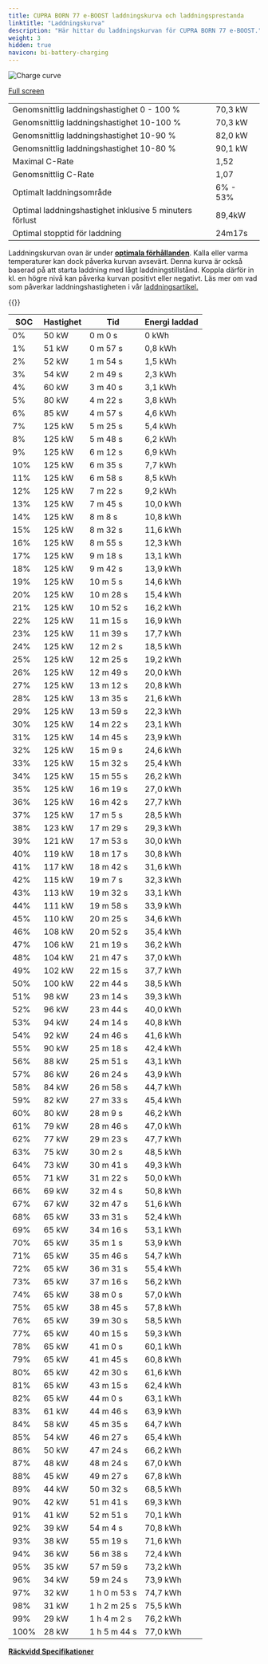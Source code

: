 ```yaml
---
title: CUPRA BORN 77 e-BOOST laddningskurva och laddningsprestanda
linktitle: "Laddningskurva"
description: "Här hittar du laddningskurvan för CUPRA BORN 77 e-BOOST."
weight: 3
hidden: true
navicon: bi-battery-charging
---
```

<!-- markdownlint-disable MD033 -->
<img src="../chargingcurve.svg" alt="Charge curve" class="img-fluid">

[Full screen](../chargingcurve.svg)


<table class="table table-striped border">
<tbody>
<tr>
<td>Genomsnittlig laddningshastighet 0 - 100 %</td><td>70,3 kW</td>
</tr>
<tr>
<td>Genomsnittlig laddningshastighet 10-100 %</td><td>70,3 kW</td>
</tr>
<tr>
<td>Genomsnittlig laddningshastighet 10-90 %</td><td>82,0 kW</td>
</tr>
<tr>
<td>Genomsnittlig laddningshastighet 10-80 %</td><td>90,1 kW</td>
</tr>
<tr>
<td>Maximal C-Rate</td><td>1,52</td>
</tr>
<tr>
<td>Genomsnittlig C-Rate</td><td>1,07</td>
</tr>
<tr>
<td>Optimalt laddningsområde</td><td>6% - 53%</td>
</tr>
<tr>
<td>Optimal laddningshastighet inklusive 5 minuters förlust</td><td>89,4kW</td>
</tr>
<tr>
<td>Optimal stopptid för laddning</td><td>24m17s</td>
</tr>
</tbody>
</table>


Laddningskurvan ovan är under **[optimala förhållanden](../../../../../technology/battery/charging/#temperatur)**. Kalla eller varma temperaturer kan dock påverka kurvan avsevärt. Denna kurva är också baserad på att starta laddning med lågt laddningstillstånd. Koppla därför in kl. en högre nivå kan påverka kurvan positivt eller negativt. Läs mer om vad som påverkar laddningshastigheten i vår [laddningsartikel.](../../../../../technology/battery/charging/)


{{<evkxdisplayaddarticle />}}
<table class="table table-striped border">
<thead>
<tr><th>SOC</th><th>Hastighet</th><th>Tid</th><th>Energi laddad</th></tr>
</thead>
<tbody>
<tr>
<td>0%</td><td>50 kW</td><td> 0 m 0 s </td><td>0 kWh </td>
</tr>
<tr>
<td>1%</td><td>51 kW</td><td> 0 m 57 s </td><td>0,8 kWh </td>
</tr>
<tr>
<td>2%</td><td>52 kW</td><td> 1 m 54 s </td><td>1,5 kWh </td>
</tr>
<tr>
<td>3%</td><td>54 kW</td><td> 2 m 49 s </td><td>2,3 kWh </td>
</tr>
<tr>
<td>4%</td><td>60 kW</td><td> 3 m 40 s </td><td>3,1 kWh </td>
</tr>
<tr>
<td>5%</td><td>80 kW</td><td> 4 m 22 s </td><td>3,8 kWh </td>
</tr>
<tr>
<td>6%</td><td>85 kW</td><td> 4 m 57 s </td><td>4,6 kWh </td>
</tr>
<tr>
<td>7%</td><td>125 kW</td><td> 5 m 25 s </td><td>5,4 kWh </td>
</tr>
<tr>
<td>8%</td><td>125 kW</td><td> 5 m 48 s </td><td>6,2 kWh </td>
</tr>
<tr>
<td>9%</td><td>125 kW</td><td> 6 m 12 s </td><td>6,9 kWh </td>
</tr>
<tr>
<td>10%</td><td>125 kW</td><td> 6 m 35 s </td><td>7,7 kWh </td>
</tr>
<tr>
<td>11%</td><td>125 kW</td><td> 6 m 58 s </td><td>8,5 kWh </td>
</tr>
<tr>
<td>12%</td><td>125 kW</td><td> 7 m 22 s </td><td>9,2 kWh </td>
</tr>
<tr>
<td>13%</td><td>125 kW</td><td> 7 m 45 s </td><td>10,0 kWh </td>
</tr>
<tr>
<td>14%</td><td>125 kW</td><td> 8 m 8 s </td><td>10,8 kWh </td>
</tr>
<tr>
<td>15%</td><td>125 kW</td><td> 8 m 32 s </td><td>11,6 kWh </td>
</tr>
<tr>
<td>16%</td><td>125 kW</td><td> 8 m 55 s </td><td>12,3 kWh </td>
</tr>
<tr>
<td>17%</td><td>125 kW</td><td> 9 m 18 s </td><td>13,1 kWh </td>
</tr>
<tr>
<td>18%</td><td>125 kW</td><td> 9 m 42 s </td><td>13,9 kWh </td>
</tr>
<tr>
<td>19%</td><td>125 kW</td><td> 10 m 5 s </td><td>14,6 kWh </td>
</tr>
<tr>
<td>20%</td><td>125 kW</td><td> 10 m 28 s </td><td>15,4 kWh </td>
</tr>
<tr>
<td>21%</td><td>125 kW</td><td> 10 m 52 s </td><td>16,2 kWh </td>
</tr>
<tr>
<td>22%</td><td>125 kW</td><td> 11 m 15 s </td><td>16,9 kWh </td>
</tr>
<tr>
<td>23%</td><td>125 kW</td><td> 11 m 39 s </td><td>17,7 kWh </td>
</tr>
<tr>
<td>24%</td><td>125 kW</td><td> 12 m 2 s </td><td>18,5 kWh </td>
</tr>
<tr>
<td>25%</td><td>125 kW</td><td> 12 m 25 s </td><td>19,2 kWh </td>
</tr>
<tr>
<td>26%</td><td>125 kW</td><td> 12 m 49 s </td><td>20,0 kWh </td>
</tr>
<tr>
<td>27%</td><td>125 kW</td><td> 13 m 12 s </td><td>20,8 kWh </td>
</tr>
<tr>
<td>28%</td><td>125 kW</td><td> 13 m 35 s </td><td>21,6 kWh </td>
</tr>
<tr>
<td>29%</td><td>125 kW</td><td> 13 m 59 s </td><td>22,3 kWh </td>
</tr>
<tr>
<td>30%</td><td>125 kW</td><td> 14 m 22 s </td><td>23,1 kWh </td>
</tr>
<tr>
<td>31%</td><td>125 kW</td><td> 14 m 45 s </td><td>23,9 kWh </td>
</tr>
<tr>
<td>32%</td><td>125 kW</td><td> 15 m 9 s </td><td>24,6 kWh </td>
</tr>
<tr>
<td>33%</td><td>125 kW</td><td> 15 m 32 s </td><td>25,4 kWh </td>
</tr>
<tr>
<td>34%</td><td>125 kW</td><td> 15 m 55 s </td><td>26,2 kWh </td>
</tr>
<tr>
<td>35%</td><td>125 kW</td><td> 16 m 19 s </td><td>27,0 kWh </td>
</tr>
<tr>
<td>36%</td><td>125 kW</td><td> 16 m 42 s </td><td>27,7 kWh </td>
</tr>
<tr>
<td>37%</td><td>125 kW</td><td> 17 m 5 s </td><td>28,5 kWh </td>
</tr>
<tr>
<td>38%</td><td>123 kW</td><td> 17 m 29 s </td><td>29,3 kWh </td>
</tr>
<tr>
<td>39%</td><td>121 kW</td><td> 17 m 53 s </td><td>30,0 kWh </td>
</tr>
<tr>
<td>40%</td><td>119 kW</td><td> 18 m 17 s </td><td>30,8 kWh </td>
</tr>
<tr>
<td>41%</td><td>117 kW</td><td> 18 m 42 s </td><td>31,6 kWh </td>
</tr>
<tr>
<td>42%</td><td>115 kW</td><td> 19 m 7 s </td><td>32,3 kWh </td>
</tr>
<tr>
<td>43%</td><td>113 kW</td><td> 19 m 32 s </td><td>33,1 kWh </td>
</tr>
<tr>
<td>44%</td><td>111 kW</td><td> 19 m 58 s </td><td>33,9 kWh </td>
</tr>
<tr>
<td>45%</td><td>110 kW</td><td> 20 m 25 s </td><td>34,6 kWh </td>
</tr>
<tr>
<td>46%</td><td>108 kW</td><td> 20 m 52 s </td><td>35,4 kWh </td>
</tr>
<tr>
<td>47%</td><td>106 kW</td><td> 21 m 19 s </td><td>36,2 kWh </td>
</tr>
<tr>
<td>48%</td><td>104 kW</td><td> 21 m 47 s </td><td>37,0 kWh </td>
</tr>
<tr>
<td>49%</td><td>102 kW</td><td> 22 m 15 s </td><td>37,7 kWh </td>
</tr>
<tr>
<td>50%</td><td>100 kW</td><td> 22 m 44 s </td><td>38,5 kWh </td>
</tr>
<tr>
<td>51%</td><td>98 kW</td><td> 23 m 14 s </td><td>39,3 kWh </td>
</tr>
<tr>
<td>52%</td><td>96 kW</td><td> 23 m 44 s </td><td>40,0 kWh </td>
</tr>
<tr>
<td>53%</td><td>94 kW</td><td> 24 m 14 s </td><td>40,8 kWh </td>
</tr>
<tr>
<td>54%</td><td>92 kW</td><td> 24 m 46 s </td><td>41,6 kWh </td>
</tr>
<tr>
<td>55%</td><td>90 kW</td><td> 25 m 18 s </td><td>42,4 kWh </td>
</tr>
<tr>
<td>56%</td><td>88 kW</td><td> 25 m 51 s </td><td>43,1 kWh </td>
</tr>
<tr>
<td>57%</td><td>86 kW</td><td> 26 m 24 s </td><td>43,9 kWh </td>
</tr>
<tr>
<td>58%</td><td>84 kW</td><td> 26 m 58 s </td><td>44,7 kWh </td>
</tr>
<tr>
<td>59%</td><td>82 kW</td><td> 27 m 33 s </td><td>45,4 kWh </td>
</tr>
<tr>
<td>60%</td><td>80 kW</td><td> 28 m 9 s </td><td>46,2 kWh </td>
</tr>
<tr>
<td>61%</td><td>79 kW</td><td> 28 m 46 s </td><td>47,0 kWh </td>
</tr>
<tr>
<td>62%</td><td>77 kW</td><td> 29 m 23 s </td><td>47,7 kWh </td>
</tr>
<tr>
<td>63%</td><td>75 kW</td><td> 30 m 2 s </td><td>48,5 kWh </td>
</tr>
<tr>
<td>64%</td><td>73 kW</td><td> 30 m 41 s </td><td>49,3 kWh </td>
</tr>
<tr>
<td>65%</td><td>71 kW</td><td> 31 m 22 s </td><td>50,0 kWh </td>
</tr>
<tr>
<td>66%</td><td>69 kW</td><td> 32 m 4 s </td><td>50,8 kWh </td>
</tr>
<tr>
<td>67%</td><td>67 kW</td><td> 32 m 47 s </td><td>51,6 kWh </td>
</tr>
<tr>
<td>68%</td><td>65 kW</td><td> 33 m 31 s </td><td>52,4 kWh </td>
</tr>
<tr>
<td>69%</td><td>65 kW</td><td> 34 m 16 s </td><td>53,1 kWh </td>
</tr>
<tr>
<td>70%</td><td>65 kW</td><td> 35 m 1 s </td><td>53,9 kWh </td>
</tr>
<tr>
<td>71%</td><td>65 kW</td><td> 35 m 46 s </td><td>54,7 kWh </td>
</tr>
<tr>
<td>72%</td><td>65 kW</td><td> 36 m 31 s </td><td>55,4 kWh </td>
</tr>
<tr>
<td>73%</td><td>65 kW</td><td> 37 m 16 s </td><td>56,2 kWh </td>
</tr>
<tr>
<td>74%</td><td>65 kW</td><td> 38 m 0 s </td><td>57,0 kWh </td>
</tr>
<tr>
<td>75%</td><td>65 kW</td><td> 38 m 45 s </td><td>57,8 kWh </td>
</tr>
<tr>
<td>76%</td><td>65 kW</td><td> 39 m 30 s </td><td>58,5 kWh </td>
</tr>
<tr>
<td>77%</td><td>65 kW</td><td> 40 m 15 s </td><td>59,3 kWh </td>
</tr>
<tr>
<td>78%</td><td>65 kW</td><td> 41 m 0 s </td><td>60,1 kWh </td>
</tr>
<tr>
<td>79%</td><td>65 kW</td><td> 41 m 45 s </td><td>60,8 kWh </td>
</tr>
<tr>
<td>80%</td><td>65 kW</td><td> 42 m 30 s </td><td>61,6 kWh </td>
</tr>
<tr>
<td>81%</td><td>65 kW</td><td> 43 m 15 s </td><td>62,4 kWh </td>
</tr>
<tr>
<td>82%</td><td>65 kW</td><td> 44 m 0 s </td><td>63,1 kWh </td>
</tr>
<tr>
<td>83%</td><td>61 kW</td><td> 44 m 46 s </td><td>63,9 kWh </td>
</tr>
<tr>
<td>84%</td><td>58 kW</td><td> 45 m 35 s </td><td>64,7 kWh </td>
</tr>
<tr>
<td>85%</td><td>54 kW</td><td> 46 m 27 s </td><td>65,4 kWh </td>
</tr>
<tr>
<td>86%</td><td>50 kW</td><td> 47 m 24 s </td><td>66,2 kWh </td>
</tr>
<tr>
<td>87%</td><td>48 kW</td><td> 48 m 24 s </td><td>67,0 kWh </td>
</tr>
<tr>
<td>88%</td><td>45 kW</td><td> 49 m 27 s </td><td>67,8 kWh </td>
</tr>
<tr>
<td>89%</td><td>44 kW</td><td> 50 m 32 s </td><td>68,5 kWh </td>
</tr>
<tr>
<td>90%</td><td>42 kW</td><td> 51 m 41 s </td><td>69,3 kWh </td>
</tr>
<tr>
<td>91%</td><td>41 kW</td><td> 52 m 51 s </td><td>70,1 kWh </td>
</tr>
<tr>
<td>92%</td><td>39 kW</td><td> 54 m 4 s </td><td>70,8 kWh </td>
</tr>
<tr>
<td>93%</td><td>38 kW</td><td> 55 m 19 s </td><td>71,6 kWh </td>
</tr>
<tr>
<td>94%</td><td>36 kW</td><td> 56 m 38 s </td><td>72,4 kWh </td>
</tr>
<tr>
<td>95%</td><td>35 kW</td><td> 57 m 59 s </td><td>73,2 kWh </td>
</tr>
<tr>
<td>96%</td><td>34 kW</td><td> 59 m 24 s </td><td>73,9 kWh </td>
</tr>
<tr>
<td>97%</td><td>32 kW</td><td>1 h 0 m 53 s </td><td>74,7 kWh </td>
</tr>
<tr>
<td>98%</td><td>31 kW</td><td>1 h 2 m 25 s </td><td>75,5 kWh </td>
</tr>
<tr>
<td>99%</td><td>29 kW</td><td>1 h 4 m 2 s </td><td>76,2 kWh </td>
</tr>
<tr>
<td>100%</td><td>28 kW</td><td>1 h 5 m 44 s </td><td>77,0 kWh </td>
</tr>
</tbody>
</table>

<div class="mt-3 mb-3">
<a href="../rangeandconsumption/" class="text-decoration-none text-black">
<strong><i class="bi-arrow-left"></i> Räckvidd </strong>
</a>
<a href="../specifications/" class="text-decoration-none text-black float-end">
<strong>Specifikationer <i class="bi-arrow-right"></i></strong>
</a>
</div>
